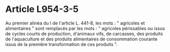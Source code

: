 # Article L954-3-5

Au premier alinéa du I de l'article L. 441-8, les mots : " agricoles et alimentaires ” sont remplacés par les mots : " agricoles périssables ou issus de cycles courts de production, d'animaux vifs, de carcasses, des produits de l'aquaculture et des produits alimentaires de consommation courante issus de la première transformation de ces produits ”.
